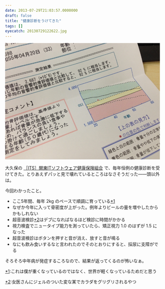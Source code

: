 ```yaml
---
date: 2013-07-29T21:03:57.0000000
draft: false
title: "健康診断をうけてきた"
tags: []
eyecatch: 20130729122622.jpg
---
```

<p><span itemscope itemtype="http://schema.org/Photograph"><img src="20130729122622.jpg" alt="f:id:daruyanagi:20130729122622j:plain" title="f:id:daruyanagi:20130729122622j:plain" class="hatena-fotolife" itemprop="image"></span></p><p>大久保の <a href="http://www.its-kenpo.or.jp/">&#xFF3B;ITS&#xFF3D;&#x95A2;&#x6771;IT&#x30BD;&#x30D5;&#x30C8;&#x30A6;&#x30A7;&#x30A2;&#x5065;&#x5EB7;&#x4FDD;&#x967A;&#x7D44;&#x5408;</a> で、毎年恒例の健康診断を受けてきた。とりあえずパッと見で壊れているところはなさそうだった――頭以外は。</p><p>今回わかったこと。</p>

<ul>
<li>ここ5年間、毎年 2kg のペースで順調に育っている<a href="#f1" name="fn1" title="これは僕が重くなっているのではなく、世界が軽くなっているためだと思う">*1</a></li>
<li>なぜか今年に入って骨密度が上がった。例年よりビールの量を増やしたからかもしれない</li>
<li>超音波検診<a href="#f2" name="fn2" title="女医さんにジェルのついた変な某でカラダをグリグリされるやつ">*2</a>はデブになればなるほど検診に時間がかかる</li>
<li>視力検査でニュータイプ能力を測っていたら、矯正視力 1.0 のはずが 1.5 になった</li>
<li>超音波検診はボタンを押すと音が消え、放すと音が鳴る</li>
<li>なにも飲み食いするなと言われたのでそのとおりにすると、採尿に支障がでる</li>
</ul><p>そろそろ中年病が発症するころなので、結果が返ってくるのが怖いなぁ。</p>
<div class="footnote">
<p class="footnote"><a href="#fn1" name="f1" class="footnote-number">*1</a><span class="footnote-delimiter">:</span><span class="footnote-text">これは僕が重くなっているのではなく、世界が軽くなっているためだと思う</span></p>
<p class="footnote"><a href="#fn2" name="f2" class="footnote-number">*2</a><span class="footnote-delimiter">:</span><span class="footnote-text">女医さんにジェルのついた変な某でカラダをグリグリされるやつ</span></p>
</div>